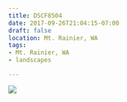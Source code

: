 ```yaml
---
title: DSCF8504
date: 2017-09-26T21:04:15-07:00
draft: false
location: Mt. Rainier, WA
tags:
- Mt. Rainier, WA
- landscapes

---
```

![](https://d17enza3bfujl8.cloudfront.net/DSCF8504.jpg)
